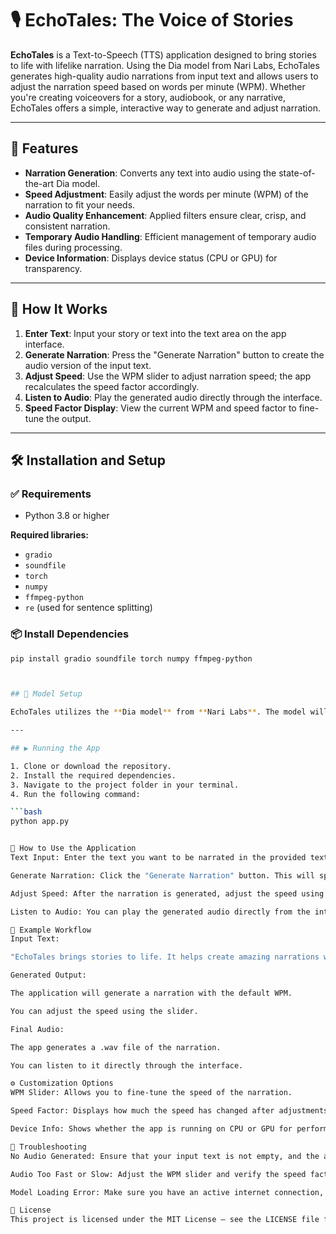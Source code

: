 # 🎙️ EchoTales: The Voice of Stories

**EchoTales** is a Text-to-Speech (TTS) application designed to bring stories to life with lifelike narration. Using the Dia model from Nari Labs, EchoTales generates high-quality audio narrations from input text and allows users to adjust the narration speed based on words per minute (WPM). Whether you're creating voiceovers for a story, audiobook, or any narrative, EchoTales offers a simple, interactive way to generate and adjust narration.

---

## 🚀 Features

- **Narration Generation**: Converts any text into audio using the state-of-the-art Dia model.
- **Speed Adjustment**: Easily adjust the words per minute (WPM) of the narration to fit your needs.
- **Audio Quality Enhancement**: Applied filters ensure clear, crisp, and consistent narration.
- **Temporary Audio Handling**: Efficient management of temporary audio files during processing.
- **Device Information**: Displays device status (CPU or GPU) for transparency.

---

## 🔧 How It Works

1. **Enter Text**: Input your story or text into the text area on the app interface.
2. **Generate Narration**: Press the "Generate Narration" button to create the audio version of the input text.
3. **Adjust Speed**: Use the WPM slider to adjust narration speed; the app recalculates the speed factor accordingly.
4. **Listen to Audio**: Play the generated audio directly through the interface.
5. **Speed Factor Display**: View the current WPM and speed factor to fine-tune the output.

---

## 🛠 Installation and Setup

### ✅ Requirements

- Python 3.8 or higher

**Required libraries:**

- `gradio`
- `soundfile`
- `torch`
- `numpy`
- `ffmpeg-python`
- `re` (used for sentence splitting)

### 📦 Install Dependencies

```bash
pip install gradio soundfile torch numpy ffmpeg-python



## 📁 Model Setup

EchoTales utilizes the **Dia model** from **Nari Labs**. The model will be loaded dynamically when you run the application.

---

## ▶️ Running the App

1. Clone or download the repository.
2. Install the required dependencies.
3. Navigate to the project folder in your terminal.
4. Run the following command:

```bash
python app.py


📘 How to Use the Application
Text Input: Enter the text you want to be narrated in the provided text box.

Generate Narration: Click the "Generate Narration" button. This will split the text into sentences, process them in batches, and generate audio for each sentence.

Adjust Speed: After the narration is generated, adjust the speed using the WPM (Words Per Minute) slider.

Listen to Audio: You can play the generated audio directly from the interface.

📝 Example Workflow
Input Text:

"EchoTales brings stories to life. It helps create amazing narrations with just a few clicks."

Generated Output:

The application will generate a narration with the default WPM.

You can adjust the speed using the slider.

Final Audio:

The app generates a .wav file of the narration.

You can listen to it directly through the interface.

⚙️ Customization Options
WPM Slider: Allows you to fine-tune the speed of the narration.

Speed Factor: Displays how much the speed has changed after adjustments.

Device Info: Shows whether the app is running on CPU or GPU for performance insights.

🧰 Troubleshooting
No Audio Generated: Ensure that your input text is not empty, and the application is running correctly.

Audio Too Fast or Slow: Adjust the WPM slider and verify the speed factor.

Model Loading Error: Make sure you have an active internet connection, as the model loads from a pre-trained server.

📄 License
This project is licensed under the MIT License – see the LICENSE file for details.

